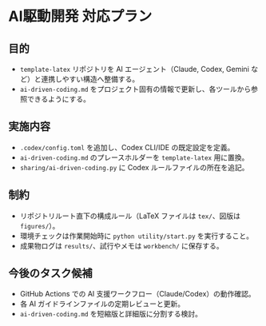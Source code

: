 # AI駆動開発 対応プラン

## 目的
- `template-latex` リポジトリを AI エージェント（Claude, Codex, Gemini など）と連携しやすい構造へ整備する。
- `ai-driven-coding.md` をプロジェクト固有の情報で更新し、各ツールから参照できるようにする。

## 実施内容
- `.codex/config.toml` を追加し、Codex CLI/IDE の既定設定を定義。
- `ai-driven-coding.md` のプレースホルダーを `template-latex` 用に置換。
- `sharing/ai-driven-coding.py` に Codex ルールファイルの所在を追記。

## 制約
- リポジトリルート直下の構成ルール（LaTeX ファイルは `tex/`、図版は `figures/`）。
- 環境チェックは作業開始時に `python utility/start.py` を実行すること。
- 成果物ログは `results/`、試行やメモは `workbench/` に保存する。

## 今後のタスク候補
- GitHub Actions での AI 支援ワークフロー（Claude/Codex）の動作確認。
- 各 AI ガイドラインファイルの定期レビューと更新。
- `ai-driven-coding.md` を短縮版と詳細版に分割する検討。
